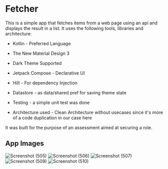 # Fetcher

This is a simple app that fetches items from a web page using an api and displays the result in a list. It
uses the following tools, libraries and architecture:

* Kotlin - Preferred Language

* The New Material Design 3

* Dark Theme Supported

* Jetpack Compose - Declarative UI

* Hilt - For dependency Injection

* Datastore - as data/shared pref for saving theme state

* Testing - a simple unit test was done
 
* Architecture used - Clean Architecture without usecases since it's more of a code duplication in our case here


It was built for the purpose of an assessment aimed at securing a role.


## App Images

![Screenshot (505)](https://user-images.githubusercontent.com/36424292/190985931-8d810683-1d40-42e3-8f40-8083010c06cf.png)
![Screenshot (506)](https://user-images.githubusercontent.com/36424292/190986004-b85a6b86-0593-4a77-9062-bf3ceb5dd7a0.png)
![Screenshot (507)](https://user-images.githubusercontent.com/36424292/190986066-ded25998-1167-4842-ad4b-2e7cb3b26d49.png)
![Screenshot (509)](https://user-images.githubusercontent.com/36424292/190986131-eeef4576-78ab-4e34-a9f7-7a46e2dae005.png)
![Screenshot (510)](https://user-images.githubusercontent.com/36424292/190986151-1db62030-a637-405b-a195-80ba4439c96f.png)
